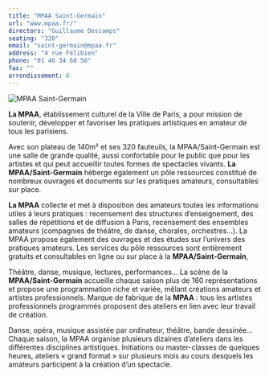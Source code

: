 ```yaml
---
title: "MPAA Saint-Germain"
url: "www.mpaa.fr/"
directors: "Guillaume Descamps"
seating: "320"
email: "saint-germain@mpaa.fr"
address: "4 rue Félibien"
phone: "01 46 34 68 58"
fax: ""
arrondissement: 6
---
```


![MPAA Saint-Germain](../images/6eme/mpaa-saint-germain/mpaa-saint-germain-1.jpg)

**La MPAA**, établissement culturel de la Ville de Paris, a pour mission de soutenir, développer et favoriser les pratiques artistiques en amateur de tous les parisiens.

Avec son plateau de 140m² et ses 320 fauteuils, la MPAA/Saint-Germain est une salle de grande qualité, aussi confortable pour le public que pour les artistes et qui peut accueillir toutes formes de spectacles vivants.
**La MPAA/Saint-Germain** héberge également un pôle ressources constitué de nombreux ouvrages et documents sur les pratiques amateurs, consultables sur place.
 
**La MPAA** collecte et met à disposition des amateurs toutes les informations utiles à leurs pratiques : recensement des structures d’enseignement, des salles de répétitions et de diffusion à Paris, recensement des ensembles amateurs (compagnies de théâtre, de danse, chorales, orchestres…). La MPAA propose également des ouvrages et des études sur l’univers des pratiques amateurs. Les services du pôle ressources sont entièrement gratuits et consultables en ligne ou sur place à la **MPAA/Saint-Germain**,

Théâtre, danse, musique, lectures, performances… La scène de la **MPAA/Saint-Germain** accueille chaque saison plus de 160 représentations et propose une programmation riche et variée, mêlant créations amateurs et artistes professionnels. 
Marque de fabrique de la **MPAA** : tous les artistes professionnels programmés proposent des ateliers en lien avec leur travail de création.

Danse, opéra, musique assistée par ordinateur, théâtre, bande dessinée… Chaque saison, la MPAA organise plusieurs dizaines d’ateliers dans les différentes disciplines artistiques. Initiations ou master-classes de quelques heures, ateliers « grand format » sur plusieurs mois au cours desquels les amateurs participent à la création d’un spectacle.

